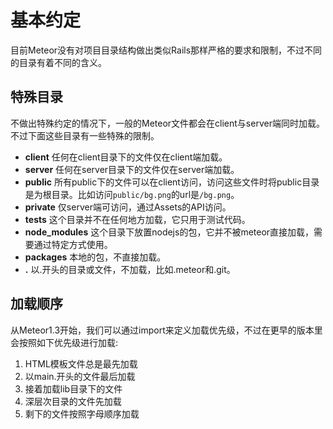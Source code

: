 # 基本约定

目前Meteor没有对项目目录结构做出类似Rails那样严格的要求和限制，不过不同的目录有着不同的含义。

## 特殊目录

不做出特殊约定的情况下，一般的Meteor文件都会在client与server端同时加载。不过下面这些目录有一些特殊的限制。

* **client** 任何在client目录下的文件仅在client端加载。
* **server** 任何在server目录下的文件仅在server端加载。
* **public** 所有public下的文件可以在client访问，访问这些文件时将public目录是为根目录。比如访问`public/bg.png`的url是`/bg.png`。
* **private** 仅server端可访问，通过Assets的API访问。
* **tests** 这个目录并不在任何地方加载，它只用于测试代码。
* **node_modules**  这个目录下放置nodejs的包，它并不被meteor直接加载，需要通过特定方式使用。
* **packages** 本地的包，不直接加载。
* **.** 以.开头的目录或文件，不加载，比如.meteor和.git。


## 加载顺序

从Meteor1.3开始，我们可以通过import来定义加载优先级，不过在更早的版本里会按照如下优先级进行加载:

1. HTML模板文件总是最先加载
1. 以main.开头的文件最后加载
1. 接着加载lib目录下的文件
1. 深层次目录的文件先加载
1. 剩下的文件按照字母顺序加载
